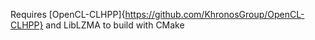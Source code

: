 Requires [OpenCL-CLHPP]{https://github.com/KhronosGroup/OpenCL-CLHPP} and LibLZMA to build with CMake

